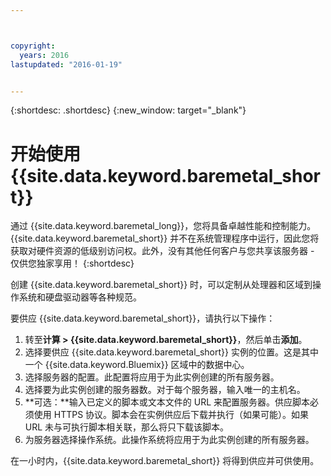 ```yaml
---



copyright:
  years: 2016
lastupdated: "2016-01-19"


---
```


{:shortdesc: .shortdesc}
{:new_window: target="_blank"}

# 开始使用 {{site.data.keyword.baremetal_short}}

通过 {{site.data.keyword.baremetal_long}}，您将具备卓越性能和控制能力。{{site.data.keyword.baremetal_short}} 并不在系统管理程序中运行，因此您将获取对硬件资源的低级别访问权。此外，没有其他任何客户与您共享该服务器 - 仅供您独家享用！
{:shortdesc}

创建 {{site.data.keyword.baremetal_short}} 时，可以定制从处理器和区域到操作系统和硬盘驱动器等各种规范。

要供应 {{site.data.keyword.baremetal_short}}，请执行以下操作：
  1. 转至**计算 > {{site.data.keyword.baremetal_short}}**，然后单击**添加**。
  2. 选择要供应 {{site.data.keyword.baremetal_short}} 实例的位置。这是其中一个 {{site.data.keyword.Bluemix}} 区域中的数据中心。
  3. 选择服务器的配置。此配置将应用于为此实例创建的所有服务器。
  4. 选择要为此实例创建的服务器数。对于每个服务器，输入唯一的主机名。
  5. **可选：**输入已定义的脚本或文本文件的 URL 来配置服务器。供应脚本必须使用 HTTPS 协议。脚本会在实例供应后下载并执行（如果可能）。如果 URL 未与可执行脚本相关联，那么将只下载该脚本。
  6. 为服务器选择操作系统。此操作系统将应用于为此实例创建的所有服务器。

在一小时内，{{site.data.keyword.baremetal_short}} 将得到供应并可供使用。
